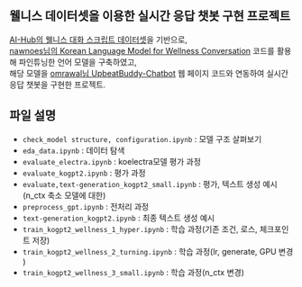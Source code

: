 ## 웰니스 데이터셋을 이용한 실시간 응답 챗봇 구현 프로젝트

[AI-Hub의 웰니스 대화 스크립트 데이터셋](https://aihub.or.kr/aihubdata/data/view.do?currMenu=120&topMenu=100&aihubDataSe=extrldata&dataSetSn=267)을 기반으로,  
[nawnoes님의 Korean Language Model for Wellness Conversation](https://github.com/nawnoes/WellnessConversation-LanguageModel) 코드를 활용해 파인튜닝한 언어 모델을 구축하였고,  
해당 모델을 [omrawal님 UpbeatBuddy-Chatbot](https://github.com/omrawal/UpbeatBuddy-Chatbot) 웹 페이지 코드와 연동하여 실시간 응답 챗봇을 구현한 프로젝트.

## 파일 설명
- `check_model structure, configuration.ipynb` : 모델 구조 살펴보기
- `eda_data.ipynb` : 데이터 탐색
- `evaluate_electra.ipynb` : koelectra모델 평가 과정
- `evaluate_kogpt2.ipynb` : 평가 과정
- `evaluate,text-generation_kogpt2_small.ipynb` : 평가, 텍스트 생성 예시(n_ctx 축소 모델에 대한)
- `preprocess_gpt.ipynb` : 전처리 과정
- `text-generation_kogpt2.ipynb` : 최종 텍스트 생성 예시
- `train_kogpt2_wellness_1_hyper.ipynb` : 학습 과정(기존 조건, 로스, 체크포인트 저장) 
- `train_kogpt2_wellness_2_turning.ipynb` : 학습 과정(lr, generate, GPU 변경 )
- `train_kogpt2_wellness_3_small.ipynb` : 학습 과정(n_ctx 변경)
